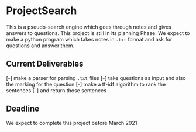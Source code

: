 # ProjectSearch
This is a pseudo-search engine which goes through notes and gives answers to questions.
This project is still in its planning Phase.
We expect to make a python program which takes notes in `.txt` format and ask for questions and answer them.

## Current Deliverables
[-] make a parser for parsing `.txt` files
[-] take questions as input and also the marking for the question
[-] make a tf-idf algorithm to rank the sentences
[-] and return those sentences

## Deadline 
 We expect to complete this project before March 2021

